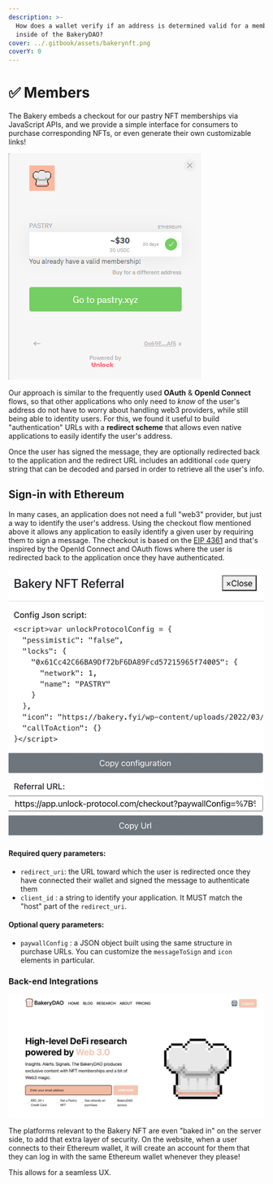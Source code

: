 ```yaml
---
description: >-
  How does a wallet verify if an address is determined valid for a membership
  inside of the BakeryDAO?
cover: ../.gitbook/assets/bakerynft.png
coverY: 0
---
```


# ✅ Members

The Bakery embeds a checkout for our pastry NFT memberships via JavaScript APIs, and we provide a simple interface for consumers to purchase corresponding NFTs, or even generate their own customizable links!

![](<../.gitbook/assets/image (7).png>)

Our approach is similar to the frequently used **OAuth** & **OpenId Connect** flows, so that other applications who only need to _know_ of the user's address do not have to worry about handling web3 providers, while still being able to identity users. For this, we found it useful to build "authentication" URLs with a **redirect scheme** that allows even native applications to easily identify the user's address.

Once the user has signed the message, they are optionally redirected back to the application and the redirect URL includes an additional `code` query string that can be decoded and parsed in order to retrieve all the user's info.

## Sign-in with Ethereum

In many cases, an application does not need a full "web3" provider, but just a way to identify the user's address. Using the checkout flow mentioned above it allows any application to easily identify a given user by requiring them to sign a message. The checkout is based on the [EIP 4361](https://eips.ethereum.org/EIPS/eip-4361) and that's inspired by the OpenId Connect and OAuth flows where the user is redirected back to the application once they have authenticated.

![](../.gitbook/assets/DAFCEBAF-38FB-40C4-9AEE-B20DCF443ACB.jpeg)

#### Required query parameters:

* `redirect_uri`: the URL toward which the user is redirected once they have connected their wallet and signed the message to authenticate them
* `client_id` : a string to identify your application. It MUST match the "host" part of the `redirect_uri`.

#### Optional query parameters:

* `paywallConfig` : a JSON object built using the same structure in purchase URLs. You can customize the `messageToSign` and `icon` elements in particular.

### Back-end Integrations

![](../.gitbook/assets/EBB27864-04B7-4DD3-87AC-BDEB17712FEE.jpeg)

The platforms relevant to the Bakery NFT are even "baked in" on the server side, to add that extra layer of security. On the website, when a user connects to their Ethereum wallet, it will create an account for them that they can log in with the same Ethereum wallet whenever they please!

This allows for a seamless UX.
